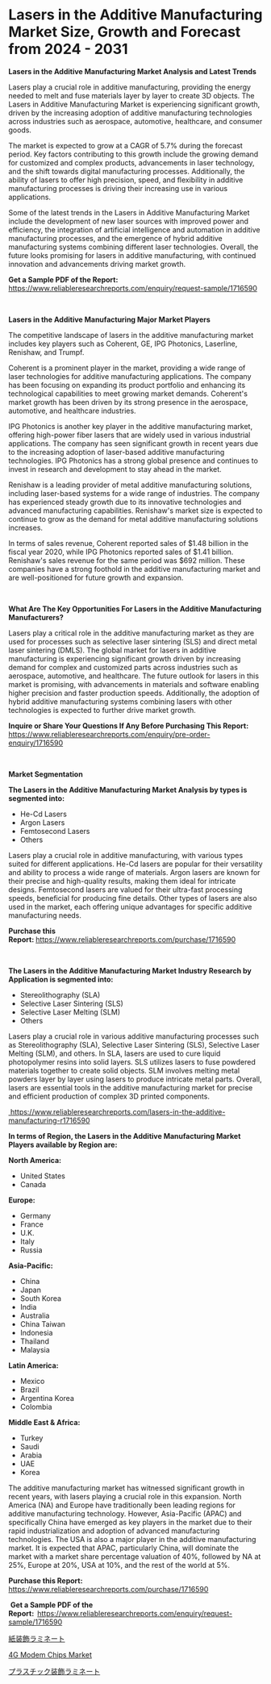 <p><h1>Lasers in the Additive Manufacturing Market Size, Growth and Forecast from 2024 - 2031</h1></p><p><strong>Lasers in the Additive Manufacturing Market Analysis and Latest Trends</strong></p>
<p><p>Lasers play a crucial role in additive manufacturing, providing the energy needed to melt and fuse materials layer by layer to create 3D objects. The Lasers in Additive Manufacturing Market is experiencing significant growth, driven by the increasing adoption of additive manufacturing technologies across industries such as aerospace, automotive, healthcare, and consumer goods. </p><p>The market is expected to grow at a CAGR of 5.7% during the forecast period. Key factors contributing to this growth include the growing demand for customized and complex products, advancements in laser technology, and the shift towards digital manufacturing processes. Additionally, the ability of lasers to offer high precision, speed, and flexibility in additive manufacturing processes is driving their increasing use in various applications.</p><p>Some of the latest trends in the Lasers in Additive Manufacturing Market include the development of new laser sources with improved power and efficiency, the integration of artificial intelligence and automation in additive manufacturing processes, and the emergence of hybrid additive manufacturing systems combining different laser technologies. Overall, the future looks promising for lasers in additive manufacturing, with continued innovation and advancements driving market growth.</p></p>
<p><strong>Get a Sample PDF of the Report:&nbsp;</strong> <a href="https://www.reliableresearchreports.com/enquiry/request-sample/1716590">https://www.reliableresearchreports.com/enquiry/request-sample/1716590</a></p>
<p>&nbsp;</p>
<p><strong>Lasers in the Additive Manufacturing Major Market Players</strong></p>
<p><p>The competitive landscape of lasers in the additive manufacturing market includes key players such as Coherent, GE, IPG Photonics, Laserline, Renishaw, and Trumpf. </p><p>Coherent is a prominent player in the market, providing a wide range of laser technologies for additive manufacturing applications. The company has been focusing on expanding its product portfolio and enhancing its technological capabilities to meet growing market demands. Coherent's market growth has been driven by its strong presence in the aerospace, automotive, and healthcare industries.</p><p>IPG Photonics is another key player in the additive manufacturing market, offering high-power fiber lasers that are widely used in various industrial applications. The company has seen significant growth in recent years due to the increasing adoption of laser-based additive manufacturing technologies. IPG Photonics has a strong global presence and continues to invest in research and development to stay ahead in the market.</p><p>Renishaw is a leading provider of metal additive manufacturing solutions, including laser-based systems for a wide range of industries. The company has experienced steady growth due to its innovative technologies and advanced manufacturing capabilities. Renishaw's market size is expected to continue to grow as the demand for metal additive manufacturing solutions increases.</p><p>In terms of sales revenue, Coherent reported sales of $1.48 billion in the fiscal year 2020, while IPG Photonics reported sales of $1.41 billion. Renishaw's sales revenue for the same period was $692 million. These companies have a strong foothold in the additive manufacturing market and are well-positioned for future growth and expansion.</p></p>
<p>&nbsp;</p>
<p><strong>What Are The Key Opportunities For Lasers in the Additive Manufacturing Manufacturers?</strong></p>
<p><p>Lasers play a critical role in the additive manufacturing market as they are used for processes such as selective laser sintering (SLS) and direct metal laser sintering (DMLS). The global market for lasers in additive manufacturing is experiencing significant growth driven by increasing demand for complex and customized parts across industries such as aerospace, automotive, and healthcare. The future outlook for lasers in this market is promising, with advancements in materials and software enabling higher precision and faster production speeds. Additionally, the adoption of hybrid additive manufacturing systems combining lasers with other technologies is expected to further drive market growth.</p></p>
<p><strong>Inquire or Share Your Questions If Any Before Purchasing This Report:</strong> <a href="https://www.reliableresearchreports.com/enquiry/pre-order-enquiry/1716590">https://www.reliableresearchreports.com/enquiry/pre-order-enquiry/1716590</a></p>
<p>&nbsp;</p>
<p><strong>Market Segmentation</strong></p>
<p><strong>The Lasers in the Additive Manufacturing Market Analysis by types is segmented into:</strong></p>
<p><ul><li>He-Cd Lasers</li><li>Argon Lasers</li><li>Femtosecond Lasers</li><li>Others</li></ul></p>
<p><p>Lasers play a crucial role in additive manufacturing, with various types suited for different applications. He-Cd lasers are popular for their versatility and ability to process a wide range of materials. Argon lasers are known for their precise and high-quality results, making them ideal for intricate designs. Femtosecond lasers are valued for their ultra-fast processing speeds, beneficial for producing fine details. Other types of lasers are also used in the market, each offering unique advantages for specific additive manufacturing needs.</p></p>
<p><strong>Purchase this Report:&nbsp;</strong><a href="https://www.reliableresearchreports.com/purchase/1716590">https://www.reliableresearchreports.com/purchase/1716590</a></p>
<p>&nbsp;</p>
<p><strong>The Lasers in the Additive Manufacturing Market Industry Research by Application is segmented into:</strong></p>
<p><ul><li>Stereolithography (SLA)</li><li>Selective Laser Sintering (SLS)</li><li>Selective Laser Melting (SLM)</li><li>Others</li></ul></p>
<p><p>Lasers play a crucial role in various additive manufacturing processes such as Stereolithography (SLA), Selective Laser Sintering (SLS), Selective Laser Melting (SLM), and others. In SLA, lasers are used to cure liquid photopolymer resins into solid layers. SLS utilizes lasers to fuse powdered materials together to create solid objects. SLM involves melting metal powders layer by layer using lasers to produce intricate metal parts. Overall, lasers are essential tools in the additive manufacturing market for precise and efficient production of complex 3D printed components.</p></p>
<p><a href="https://www.reliableresearchreports.com/lasers-in-the-additive-manufacturing-r1716590">&nbsp;https://www.reliableresearchreports.com/lasers-in-the-additive-manufacturing-r1716590</a></p>
<p><strong>In terms of Region, the Lasers in the Additive Manufacturing Market Players available by Region are:</strong></p>
<p>
    <p> <strong> North America: </strong>
        <ul>
            <li>United States</li>
            <li>Canada</li>
        </ul>
        </p> 
    <p> <strong> Europe: </strong>
        <ul>
            <li>Germany</li>
            <li>France</li>
            <li>U.K.</li>
            <li>Italy</li>
            <li>Russia</li>
        </ul>
        </p> 
    <p> <strong> Asia-Pacific: </strong>
        <ul>
            <li>China</li>
            <li>Japan</li>
            <li>South Korea</li>
            <li>India</li>
            <li>Australia</li>
            <li>China Taiwan</li>
            <li>Indonesia</li>
            <li>Thailand</li>
            <li>Malaysia</li>
        </ul>
        </p> 
    <p> <strong> Latin America: </strong>
        <ul>
            <li>Mexico</li>
            <li>Brazil</li>
            <li>Argentina Korea</li>
            <li>Colombia</li>
        </ul>
        </p> 
    <p> <strong> Middle East & Africa: </strong>
        <ul>
            <li>Turkey</li>
            <li>Saudi</li>
            <li>Arabia</li>
            <li>UAE</li>
            <li>Korea</li>
        </ul>
    </p>
    </p>
<p><p>The additive manufacturing market has witnessed significant growth in recent years, with lasers playing a crucial role in this expansion. North America (NA) and Europe have traditionally been leading regions for additive manufacturing technology. However, Asia-Pacific (APAC) and specifically China have emerged as key players in the market due to their rapid industrialization and adoption of advanced manufacturing technologies. The USA is also a major player in the additive manufacturing market. It is expected that APAC, particularly China, will dominate the market with a market share percentage valuation of 40%, followed by NA at 25%, Europe at 20%, USA at 10%, and the rest of the world at 5%.</p></p>
<p><strong>Purchase this Report: </strong><a href="https://www.reliableresearchreports.com/purchase/1716590">https://www.reliableresearchreports.com/purchase/1716590</a></p>
<p>&nbsp;<strong>Get a Sample PDF of the Report:&nbsp;&nbsp;</strong><a href="https://www.reliableresearchreports.com/enquiry/request-sample/1716590">https://www.reliableresearchreports.com/enquiry/request-sample/1716590</a></p>
<p><strong></strong></p>
<p><p><a href="https://github.com/LizaHeller2023/Market-Research-Report-List-1/blob/main/6204328107345.md">紙装飾ラミネート</a></p><p><a href="https://issuu.com/reportprime-2/docs/4g-modem-chips-market-size-2030.pptx">4G Modem Chips Market</a></p><p><a href="https://github.com/deonnorth8/Market-Research-Report-List-1/blob/main/8507325107344.md">プラスチック装飾ラミネート</a></p></p>
